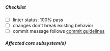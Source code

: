 <!--
Thank you for your pull request. Please provide a description above and review
the requirements below.

Contributors guide: https://github.com/gitcoinco/web/blob/contributing/CONTRIBUTING.md
-->

##### Checklist
<!-- Remove items that do not apply. For completed items, change [ ] to [x]. -->

- [ ] linter status: 100% pass
- [ ] changes don't break existing behavior
- [ ] commit message follows [commit guidelines](https://github.com/gitcoinco/web/blob/contributing/CONTRIBUTING.md#step-4-commit)

##### Affected core subsystem(s)
<!-- Provide affected core subsystem(s) (like doc, ui, crypto, etc). -->
